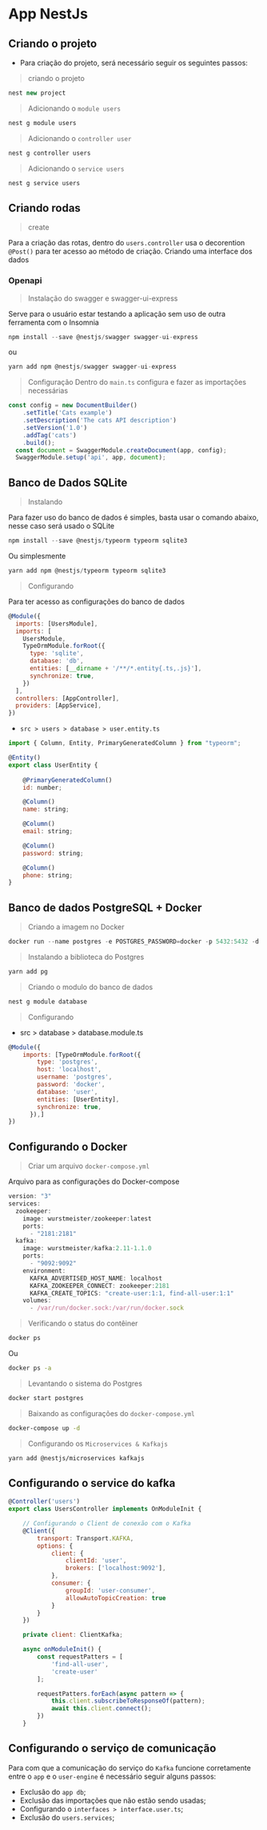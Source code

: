 # App NestJs

## Criando o projeto
* Para criação do projeto, será necessário seguir os seguintes passos:
> criando o projeto 
```js
nest new project
```

> Adicionando o `module users`
```js
nest g module users
```

> Adicionando o `controller user`
```js
nest g controller users
```

> Adicionando o `service users`
```js
nest g service users
```

## Criando rodas
> create

Para a criação das rotas, dentro do `users.controller` usa o decorention `@Post()` para ter acesso ao método de criação. Criando uma interface dos dados

### Openapi
> Instalação do swagger e swagger-ui-express

Serve para o usuário estar testando a aplicação sem uso de outra ferramenta com o Insomnia

```js
npm install --save @nestjs/swagger swagger-ui-express
```

ou
```js
yarn add npm @nestjs/swagger swagger-ui-express
```

> Configuração
Dentro do `main.ts` configura e fazer as importações necessárias
```js
const config = new DocumentBuilder()
    .setTitle('Cats example')
    .setDescription('The cats API description')
    .setVersion('1.0')
    .addTag('cats')
    .build();
  const document = SwaggerModule.createDocument(app, config);
  SwaggerModule.setup('api', app, document);
```

## Banco de Dados SQLite
> Instalando 

Para fazer uso do banco de dados é simples, basta usar o comando abaixo, nesse caso será usado o SQLite
```js
npm install --save @nestjs/typeorm typeorm sqlite3
```

Ou simplesmente
```js
yarn add npm @nestjs/typeorm typeorm sqlite3
```

> Configurando

Para ter acesso as configurações do banco de dados
```js
@Module({
  imports: [UsersModule],
  imports: [
    UsersModule,
    TypeOrmModule.forRoot({
      type: 'sqlite',
      database: 'db',
      entities: [__dirname + '/**/*.entity{.ts,.js}'],
      synchronize: true,
    })
  ],
  controllers: [AppController],
  providers: [AppService],
})
```

- `src > users > database > user.entity.ts`

```js
import { Column, Entity, PrimaryGeneratedColumn } from "typeorm";

@Entity()
export class UserEntity {
    
    @PrimaryGeneratedColumn()
    id: number;

    @Column()
    name: string;

    @Column()
    email: string;

    @Column()
    password: string;

    @Column()
    phone: string;
}
```

## Banco de dados PostgreSQL + Docker
> Criando a imagem no Docker

```js
docker run --name postgres -e POSTGRES_PASSWORD=docker -p 5432:5432 -d postgres
```

> Instalando a biblioteca do Postgres

```js 
yarn add pg
```

> Criando o modulo do banco de dados

```bash
nest g module database
```

> Configurando

- src > database > database.module.ts

```js
@Module({
    imports: [TypeOrmModule.forRoot({
        type: 'postgres',
        host: 'localhost',
        username: 'postgres',
        password: 'docker',
        database: 'user',
        entities: [UserEntity],
        synchronize: true,
      }),]
})
```

## Configurando o Docker
> Criar um arquivo `docker-compose.yml`

Arquivo para as configurações do Docker-compose

```js
version: "3"
services:
  zookeeper:
    image: wurstmeister/zookeeper:latest
    ports:
      - "2181:2181"
  kafka:
    image: wurstmeister/kafka:2.11-1.1.0
    ports:
      - "9092:9092"
    environment:
      KAFKA_ADVERTISED_HOST_NAME: localhost
      KAFKA_ZOOKEEPER_CONNECT: zookeeper:2181
      KAFKA_CREATE_TOPICS: "create-user:1:1, find-all-user:1:1"
    volumes:
      - /var/run/docker.sock:/var/run/docker.sock
```

> Verificando o status do contêiner 

```bash
docker ps
```

Ou

```bash
docker ps -a
```

> Levantando o sistema do Postgres

```bash
docker start postgres
```

> Baixando as configurações do `docker-compose.yml`

```bash
docker-compose up -d
```

> Configurando os `Microservices & Kafkajs`

```bash
yarn add @nestjs/microservices kafkajs
```

## Configurando o service do kafka

```js
@Controller('users')
export class UsersController implements OnModuleInit {

    // Configurando o Client de conexão com o Kafka
    @Client({
        transport: Transport.KAFKA,
        options: {
            client: {
                clientId: 'user',
                brokers: ['localhost:9092'],
            },
            consumer: {
                groupId: 'user-consumer',
                allowAutoTopicCreation: true
            }
        }
    })

    private client: ClientKafka;

    async onModuleInit() {
        const requestPatters = [
            'find-all-user',
            'create-user'
        ];

        requestPatters.forEach(async pattern => {
            this.client.subscribeToResponseOf(pattern);
            await this.client.connect();
        })
    }
```

## Configurando o serviço de comunicação

Para com que a comunicação do serviço do `Kafka` funcione corretamente entre o `app` e o `user-engine` é necessário seguir alguns passos:

* Exclusão do `app db`;
* Exclusão das importações que não estão sendo usadas;
* Configurando o `interfaces > interface.user.ts`;
* Exclusão do `users.services`;

